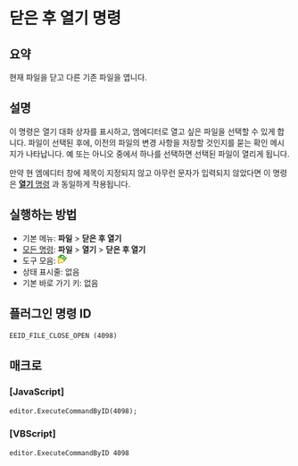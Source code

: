 # 닫은 후 열기 명령

## 요약

현재 파일을 닫고 다른 기존 파일을 엽니다.

## 설명

이 명령은 열기 대화 상자를 표시하고, 엠에디터로 열고 싶은 파일을 선택할 수 있게 합니다.
파일이 선택된 후에, 이전의 파일의 변경 사항을 저장할 것인지를 묻는 확인 메시지가 나타납니다.
예 또는 아니오 중에서 하나를 선택하면 선택된 파일이 열리게 됩니다.

만약 현 엠에디터 창에 제목이 지정되지 않고 아무런 문자가 입력되지 않았다면 이 명령은 [**열기** 명령](file_open) 과 동일하게 작용됩니다.

## 실행하는 방법

- 기본 메뉴: **파일** \> **닫은 후 열기**
- [모든 명령](../tools/all_commands): **파일** \> **열기**
\> **닫은 후 열기**
- 도구 모음:
![](../../images/filecloseopen.png)
- 상태 표시줄: 없음
- 기본 바로 가기 키: 없음

## 플러그인 명령 ID

```
EEID_FILE_CLOSE_OPEN (4098)
```

## 매크로

### \[JavaScript\]

```
editor.ExecuteCommandByID(4098);
```

### \[VBScript\]

```
editor.ExecuteCommandByID 4098
```

